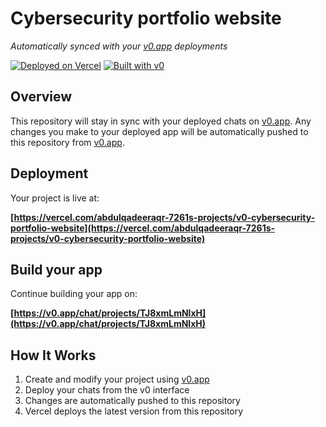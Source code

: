 # Cybersecurity portfolio website

*Automatically synced with your [v0.app](https://v0.app) deployments*

[![Deployed on Vercel](https://img.shields.io/badge/Deployed%20on-Vercel-black?style=for-the-badge&logo=vercel)](https://vercel.com/abdulqadeeraqr-7261s-projects/v0-cybersecurity-portfolio-website)
[![Built with v0](https://img.shields.io/badge/Built%20with-v0.app-black?style=for-the-badge)](https://v0.app/chat/projects/TJ8xmLmNlxH)

## Overview

This repository will stay in sync with your deployed chats on [v0.app](https://v0.app).
Any changes you make to your deployed app will be automatically pushed to this repository from [v0.app](https://v0.app).

## Deployment

Your project is live at:

**[https://vercel.com/abdulqadeeraqr-7261s-projects/v0-cybersecurity-portfolio-website](https://vercel.com/abdulqadeeraqr-7261s-projects/v0-cybersecurity-portfolio-website)**

## Build your app

Continue building your app on:

**[https://v0.app/chat/projects/TJ8xmLmNlxH](https://v0.app/chat/projects/TJ8xmLmNlxH)**

## How It Works

1. Create and modify your project using [v0.app](https://v0.app)
2. Deploy your chats from the v0 interface
3. Changes are automatically pushed to this repository
4. Vercel deploys the latest version from this repository